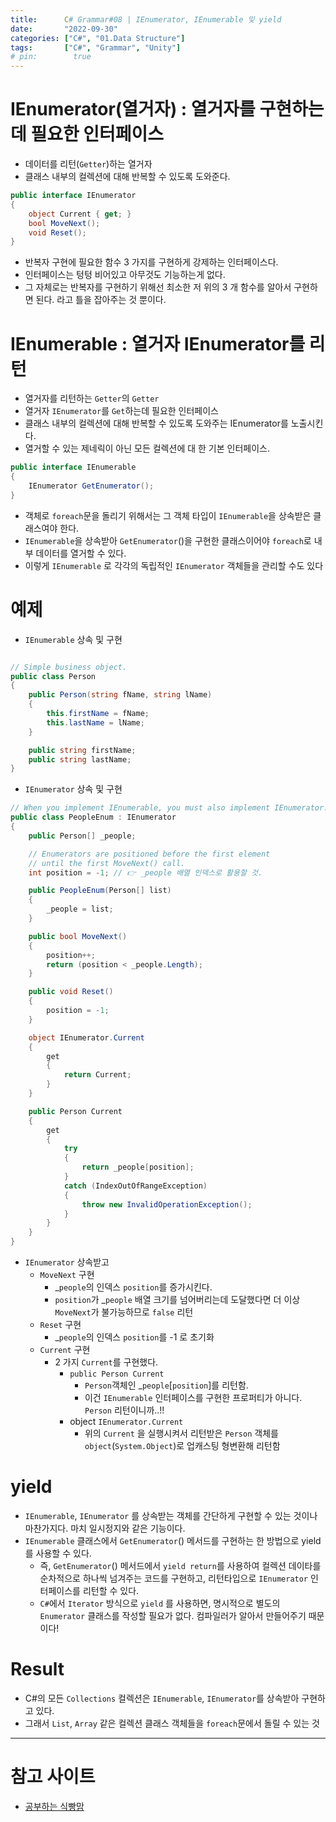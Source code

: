 ```yaml
---
title:      C# Grammar#08 | IEnumerator, IEnumerable 및 yield
date:       "2022-09-30"
categories: ["C#", "01.Data Structure"]
tags:       ["C#", "Grammar", "Unity"]
# pin:        true
---
```



# IEnumerator(열거자) : 열거자를 구현하는데 필요한 인터페이스
- 데이터를 리턴(```Getter```)하는 열거자
- 클래스 내부의 컬렉션에 대해 반복할 수 있도록 도와준다.
```c#
public interface IEnumerator
{
    object Current { get; }
    bool MoveNext();
    void Reset();
}
```
- 반복자 구현에 필요한 함수 3 가지를 구현하게 강제하는 인터페이스다. 
- 인터페이스는 텅텅 비어있고 아무것도 기능하는게 없다. 
- 그 자체로는 반복자를 구현하기 위해선 최소한 저 위의 3 개 함수를 알아서 구현하면 된다. 라고 틀을 잡아주는 것 뿐이다.

# IEnumerable : 열거자 IEnumerator를 리턴
- 열거자를 리턴하는 ```Getter```의 ```Getter```
- 열거자 ```IEnumerator```를 ```Get```하는데 필요한 인터페이스
- 클래스 내부의 컬렉션에 대해 반복할 수 있도록 도와주는 IEnumerator를 노출시킨다. 
- 열거할 수 있는 제네릭이 아닌 모든 컬렉션에 대 한 기본 인터페이스.
```c#
public interface IEnumerable
{
    IEnumerator GetEnumerator();
}
```
- 객체로 ```foreach```문을 돌리기 위해서는 그 객체 타입이 ```IEnumerable```을 상속받은 클래스여야 한다. 
- ```IEnumerable```을 상속받아 ```GetEnumerator```()을 구현한 클래스이어야 ```foreach```로 내부 데이터를 열거할 수 있다.
- 이렇게 ```IEnumerable``` 로 각각의 독립적인 ```IEnumerator``` 객체들을 관리할 수도 있다

# 예제
- ```IEnumerable``` 상속 및 구현
```c#

// Simple business object.
public class Person
{
    public Person(string fName, string lName)
    {
        this.firstName = fName;
        this.lastName = lName;
    }

    public string firstName;
    public string lastName;
}
```

- ```IEnumerator``` 상속 및 구현
```c#
// When you implement IEnumerable, you must also implement IEnumerator.
public class PeopleEnum : IEnumerator
{
    public Person[] _people;

    // Enumerators are positioned before the first element
    // until the first MoveNext() call.
    int position = -1; // 👉 _people 배열 인덱스로 활용할 것.

    public PeopleEnum(Person[] list)
    {
        _people = list;
    }

    public bool MoveNext()
    {
        position++;
        return (position < _people.Length);
    }

    public void Reset()
    {
        position = -1;
    }

    object IEnumerator.Current
    {
        get
        {
            return Current;
        }
    }

    public Person Current
    {
        get
        {
            try
            {
                return _people[position];
            }
            catch (IndexOutOfRangeException)
            {
                throw new InvalidOperationException();
            }
        }
    }
}
```
- ```IEnumerator``` 상속받고
  - ```MoveNext``` 구현
    - _```people```의 인덱스 ```position```를 증가시킨다.
    - ```position```가 _```people``` 배열 크기를 넘어버리는데 도달했다면 더 이상 ```MoveNext```가 불가능하므로 ```false``` 리턴
  - ```Reset``` 구현
    - _```people```의 인덱스 ```position```를 -1 로 초기화
  - ```Current``` 구현
    - 2 가지 ```Current```를 구현했다.
      - ```public Person Current```
        - ```Person```객체인 _```people```[```position```]를 리턴함.
        - 이건 ```IEnumerable``` 인터페이스를 구현한 프로퍼티가 아니다. ```Person``` 리턴이니까..!!
      - object ```IEnumerator.Current```
        - 위의 ```Current``` 을 실행시켜서 리턴받은 ```Person``` 객체를 ```object```(```System.Object```)로 업캐스팅 형변환해 리턴함


# yield
- ```IEnumerable```, ```IEnumerator``` 를 상속받는 객체를 간단하게 구현할 수 있는 것이나 마찬가지다. 마치 일시정지와 같은 기능이다.
- ```IEnumerable``` 클래스에서 ```GetEnumerator```() 메서드를 구현하는 한 방법으로 yield 를 사용할 수 있다.
  - 즉, ```GetEnumerator```() 메서드에서 ```yield return```를 사용하여 컬렉션 데이타를 순차적으로 하나씩 넘겨주는 코드를 구현하고, 리턴타입으로 ```IEnumerator``` 인터페이스를 리턴할 수 있다.
  - ```C#```에서 ```Iterator``` 방식으로 ```yield``` 를 사용하면, 명시적으로 별도의 ```Enumerator``` 클래스를 작성할 필요가 없다. 컴파일러가 알아서 만들어주기 때문이다!


# Result
- C#의 모든 ```Collections``` 컬렉션은 ```IEnumerable```, ```IEnumerator```를 상속받아 구현하고 있다.
- 그래서 ```List```, ```Array``` 같은 컬렉션 클래스 객체들을 ```foreach```문에서 돌릴 수 있는 것

---

# 참고 사이트
- [공부하는 식빵맘](https://ansohxxn.github.io/c%20sharp/enumerate/)